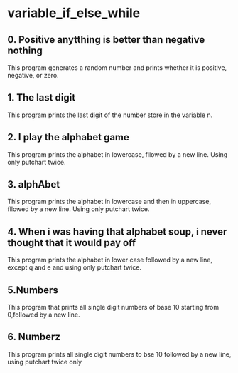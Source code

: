 
# variable_if_else_while

## 0. Positive anytthing is better than negative nothing
This program generates a random number and prints whether it is positive, negative, or zero.

## 1. The last digit
This program prints the last digit of the number store in the variable n.

## 2. I play the alphabet game
This program prints the alphabet in lowercase, fllowed by a new line. Using only putchart twice.

## 3. alphAbet
This program prints the alphabet in lowercase and then in uppercase, fllowed by a new line. Using only putchart twice.

## 4. When i was having that alphabet soup, i never thought that it would pay off
This program prints the alphabet in lower case followed by a new line, except q and e and using only putchart twice.

## 5.Numbers
This program that prints all single digit numbers of base 10 starting from 0,followed by a new line.

## 6. Numberz
This program prints all single digit numbers to bse 10 followed by a new line, using putchart twice only
